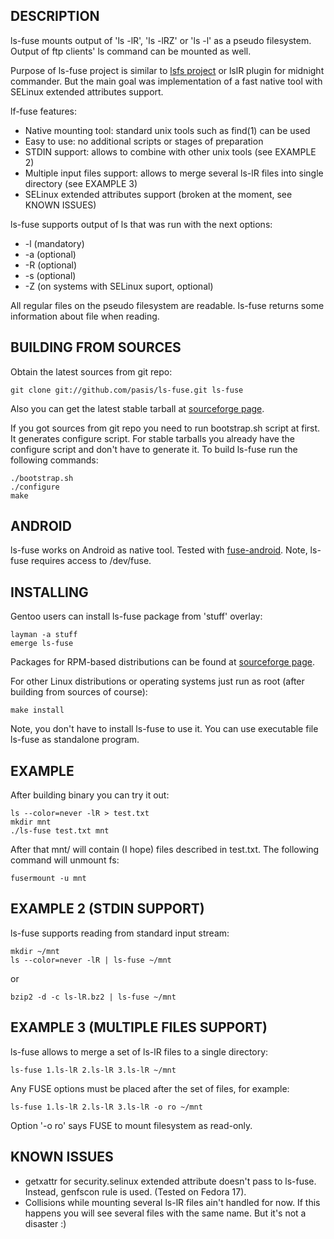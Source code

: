 ## DESCRIPTION

ls-fuse mounts output of 'ls -lR', 'ls -lRZ' or 'ls -l' as a pseudo filesystem.
Output of ftp clients' ls command can be mounted as well.

Purpose of ls-fuse project is similar to [lsfs project][1] or lslR plugin for
midnight commander. But the main goal was implementation of a fast native tool
with SELinux extended attributes support.

lf-fuse features:

* Native mounting tool: standard unix tools such as find(1) can be used
* Easy to use: no additional scripts or stages of preparation
* STDIN support: allows to combine with other unix tools (see EXAMPLE 2)
* Multiple input files support: allows to merge several ls-lR files into single
  directory (see EXAMPLE 3)
* SELinux extended attributes support (broken at the moment, see KNOWN ISSUES)

ls-fuse supports output of ls that was run with the next options:

* -l (mandatory)
* -a (optional)
* -R (optional)
* -s (optional)
* -Z (on systems with SELinux suport, optional)

All regular files on the pseudo filesystem are readable. ls-fuse returns
some information about file when reading.

[1]: http://lsfs.sourceforge.net

## BUILDING FROM SOURCES

Obtain the latest sources from git repo:

	git clone git://github.com/pasis/ls-fuse.git ls-fuse

Also you can get the latest stable tarball at [sourceforge page][2].

If you got sources from git repo you need to run bootstrap.sh script at first.
It generates configure script. For stable tarballs you already have the
configure script and don't have to generate it. To build ls-fuse run the
following commands:

	./bootstrap.sh
	./configure
	make

[2]: https://sourceforge.net/projects/lsfuse

## ANDROID

ls-fuse works on Android as native tool. Tested with [fuse-android][3].
Note, ls-fuse requires access to /dev/fuse.

[3]: https://github.com/seth-hg/fuse-android

## INSTALLING

Gentoo users can install ls-fuse package from 'stuff' overlay:

	layman -a stuff
	emerge ls-fuse

Packages for RPM-based distributions can be found at [sourceforge page][2].

For other Linux distributions or operating systems just run as root (after
building from sources of course):

	make install

Note, you don't have to install ls-fuse to use it. You can use executable file
ls-fuse as standalone program.

## EXAMPLE

After building binary you can try it out:

	ls --color=never -lR > test.txt
	mkdir mnt
	./ls-fuse test.txt mnt

After that mnt/ will contain (I hope) files described in test.txt. The
following command will unmount fs:

	fusermount -u mnt

## EXAMPLE 2 (STDIN SUPPORT)

ls-fuse supports reading from standard input stream:

	mkdir ~/mnt
	ls --color=never -lR | ls-fuse ~/mnt

or

	bzip2 -d -c ls-lR.bz2 | ls-fuse ~/mnt

## EXAMPLE 3 (MULTIPLE FILES SUPPORT)

ls-fuse allows to merge a set of ls-lR files to a single directory:

	ls-fuse 1.ls-lR 2.ls-lR 3.ls-lR ~/mnt

Any FUSE options must be placed after the set of files, for example:

	ls-fuse 1.ls-lR 2.ls-lR 3.ls-lR -o ro ~/mnt

Option '-o ro' says FUSE to mount filesystem as read-only.

## KNOWN ISSUES

* getxattr for security.selinux extended attribute doesn't pass to ls-fuse.
  Instead, genfscon rule is used. (Tested on Fedora 17).
* Collisions while mounting several ls-lR files ain't handled for now. If this
  happens you will see several files with the same name. But it's not a
  disaster :)
